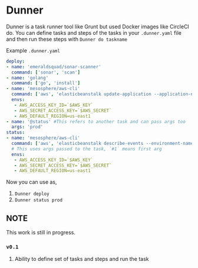 # Dunner

Dunner is a task runner tool like Grunt but used Docker images like CircleCI do. You can define tasks and steps of the tasks in your `.dunner.yaml` file and then run these steps with `Dunner do taskname`


Example `.dunner.yaml`

```yaml
deploy:
- name: 'emeraldsquad/sonar-scanner'
  command: ['sonar', 'scan']
- name: 'golang'
  command: ['go', 'install']
- name: 'mesosphere/aws-cli'
  command: ['aws', 'elasticbeanstalk update-application --application-name myapp']
  envs: 
   - AWS_ACCESS_KEY_ID=`$AWS_KEY`
   - AWS_SECRET_ACCESS_KEY=`$AWS_SECRET`
   - AWS_DEFAULT_REGION=us-east1
- name: '@status' #This refers to another task and can pass args too
  args: 'prod'
status:
- name: 'mesosphere/aws-cli'
  command: ['aws', 'elasticbeanstalk describe-events --environment-name #1'] 
  # This uses args passed to the task, `#1` means first arg
  envs: 
   - AWS_ACCESS_KEY_ID=`$AWS_KEY`
   - AWS_SECRET_ACCESS_KEY=`$AWS_SECRET`
   - AWS_DEFAULT_REGION=us-east1
```

Now you can use as,
 1. `Dunner deploy`
 2. `Dunner status prod`


## NOTE
This work is still in progress.
### `v0.1` 
1. Ability to define set of tasks and steps and run the task
